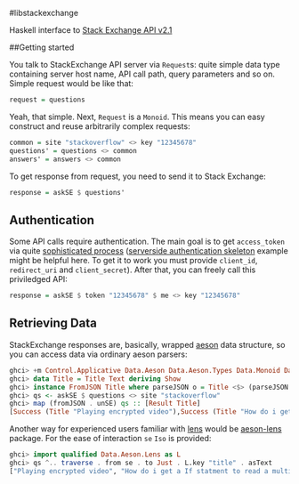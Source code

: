 #libstackexchange

Haskell interface to [Stack Exchange API v2.1][1]

##Getting started

You talk to StackExchange API server via `Request`s: quite simple data type
containing server host name, API call path, query parameters and so on. Simple
request would be like that:

```haskell
request = questions
```

Yeah, that simple. Next, `Request` is a `Monoid`. This means you
can easy construct and reuse arbitrarily complex requests:

```haskell
common = site "stackoverflow" <> key "12345678"
questions' = questions <> common
answers' = answers <> common
```

To get response from request, you need to send it to Stack Exchange:

```haskell
response = askSE $ questions'
```

## Authentication

Some API calls require authentication. The main goal is to get `access_token` via quite
[sophisticated process][3] ([serverside authentication skeleton][5] example might be helpful here. To get it to work you
must provide `client_id`, `redirect_uri` and `client_secret`). After that, you can freely call this priviledged API:

```haskell
response = askSE $ token "12345678" $ me <> key "12345678"
```

## Retrieving Data

StackExchange responses are, basically, wrapped [aeson][2] data structure, so you can
access data via ordinary aeson parsers:

```haskell
ghci> +m Control.Applicative Data.Aeson Data.Aeson.Types Data.Monoid Data.Text
ghci> data Title = Title Text deriving Show
ghci> instance FromJSON Title where parseJSON o = Title <$> (parseJSON o >>= (.: "title"))
ghci> qs <- askSE $ questions <> site "stackoverflow"
ghci> map (fromJSON . unSE) qs :: [Result Title]
[Success (Title "Playing encrypted video"),Success (Title "How do i get a If statment to read a multilined textbox?"), ...]
```

Another way for experienced users familiar with [lens][4] would be [aeson-lens][6] package.
For the ease of interaction `se` `Iso` is provided:

```haskell
ghci> import qualified Data.Aeson.Lens as L
ghci> qs ^.. traverse . from se . to Just . L.key "title" . asText
["Playing encrypted video", "How do i get a If statment to read a multilined textbox?", ...]
```

 [1]: https://api.stackexchange.com/docs
 [2]: http://hackage.haskell.org/package/aeson
 [3]: https://api.stackexchange.com/docs/authentication
 [4]: http://hackage.haskell.org/package/lens
 [5]: https://github.com/supki/libstackexchange/blob/master/examples/server-side-authentication.hs
 [6]: http://hackage.haskell.org/package/aeson-lens
